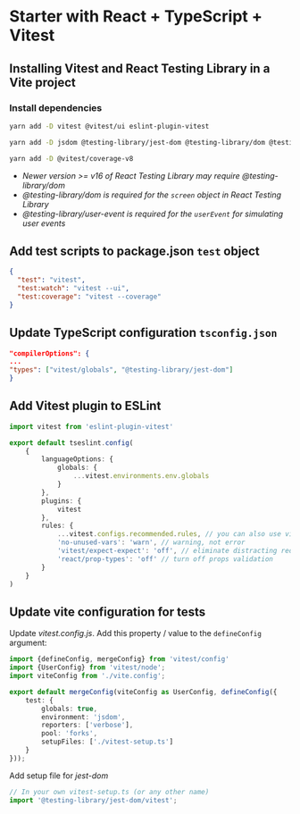 # Starter with React + TypeScript + Vitest

## Installing Vitest and React Testing Library in a Vite project

### Install dependencies

```sh
yarn add -D vitest @vitest/ui eslint-plugin-vitest
```
```sh
yarn add -D jsdom @testing-library/jest-dom @testing-library/dom @testing-library/react @testing-library/user-event
```
```sh
yarn add -D @vitest/coverage-v8
```
- *Newer version >= v16 of React Testing Library may require @testing-library/dom*
- *@testing-library/dom is required for the `screen` object in React Testing Library*
- *@testing-library/user-event is required for the `userEvent` for simulating user events*

## Add test scripts to package.json `test` object

```json
{
  "test": "vitest",
  "test:watch": "vitest --ui",
  "test:coverage": "vitest --coverage"
}
```

## Update TypeScript configuration `tsconfig.json`

```json
"compilerOptions": {
...
"types": ["vitest/globals", "@testing-library/jest-dom"]
}
```

## Add Vitest plugin to ESLint

```ts
import vitest from 'eslint-plugin-vitest'

export default tseslint.config(
    {
        languageOptions: {
            globals: {
                ...vitest.environments.env.globals
            }
        },
        plugins: {
            vitest
        },
        rules: {
            ...vitest.configs.recommended.rules, // you can also use vitest.configs.all.rules to enable all rules
            'no-unused-vars': 'warn', // warning, not error
            'vitest/expect-expect': 'off', // eliminate distracting red squiggles while writing tests
            'react/prop-types': 'off' // turn off props validation
        }
    }
)
```

## Update vite configuration for tests

Update _vitest.config.js_. Add this property / value to the `defineConfig` argument:

```ts
import {defineConfig, mergeConfig} from 'vitest/config'
import {UserConfig} from 'vitest/node';
import viteConfig from './vite.config';

export default mergeConfig(viteConfig as UserConfig, defineConfig({
    test: {
        globals: true,
        environment: 'jsdom',
        reporters: ['verbose'],
        pool: 'forks',
        setupFiles: ['./vitest-setup.ts']
    }
}));
```
Add setup file for _jest-dom_

```ts
// In your own vitest-setup.ts (or any other name)
import '@testing-library/jest-dom/vitest';
```